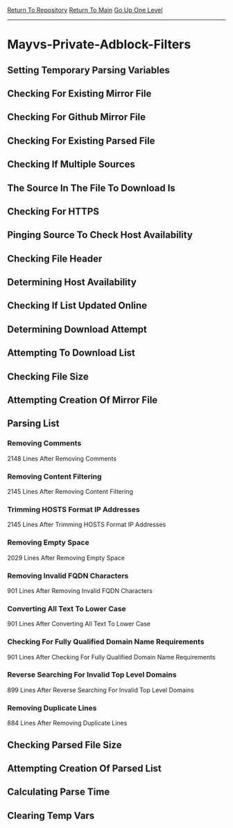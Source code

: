 [Return To Repository](https://github.com/deathbybandaid/piholeparser/)
[Return To Main](https://github.com/deathbybandaid/piholeparser/blob/master/RecentRunLogs/Mainlog.md)
[Go Up One Level](https://github.com/deathbybandaid/piholeparser/blob/master/RecentRunLogs/TopLevelScripts/30-Processing-Blacklists.md)
____________________________________
# Mayvs-Private-Adblock-Filters
## Setting Temporary Parsing Variables
## Checking For Existing Mirror File
## Checking For Github Mirror File
## Checking For Existing Parsed File
## Checking If Multiple Sources
## The Source In The File To Download Is
## Checking For HTTPS
## Pinging Source To Check Host Availability
## Checking File Header
## Determining Host Availability
## Checking If List Updated Online
## Determining Download Attempt
## Attempting To Download List
## Checking File Size
## Attempting Creation Of Mirror File
## Parsing List
### Removing Comments
2148 Lines After Removing Comments
### Removing Content Filtering
2145 Lines After Removing Content Filtering
### Trimming HOSTS Format IP Addresses
2145 Lines After Trimming HOSTS Format IP Addresses
### Removing Empty Space
2029 Lines After Removing Empty Space
### Removing Invalid FQDN Characters
901 Lines After Removing Invalid FQDN Characters
### Converting All Text To Lower Case
901 Lines After Converting All Text To Lower Case
### Checking For Fully Qualified Domain Name Requirements
901 Lines After Checking For Fully Qualified Domain Name Requirements
### Reverse Searching For Invalid Top Level Domains
899 Lines After Reverse Searching For Invalid Top Level Domains
### Removing Duplicate Lines
884 Lines After Removing Duplicate Lines
## Checking Parsed File Size
## Attempting Creation Of Parsed List
## Calculating Parse Time
## Clearing Temp Vars
